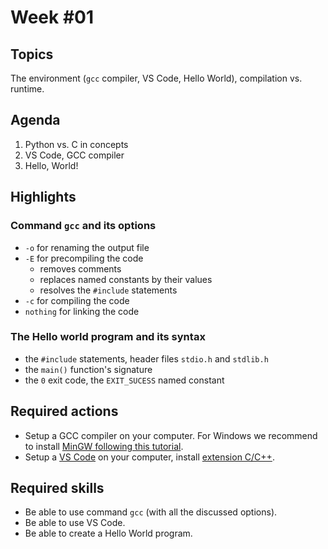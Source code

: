 # Week #01

## Topics

The environment (`gcc` compiler, VS Code, Hello World), compilation vs. runtime.

## Agenda

1. Python vs. C in concepts
2. VS Code, GCC compiler
3. Hello, World!

## Highlights

### Command `gcc` and its options

* `-o` for renaming the output file
* `-E` for precompiling the code
  * removes comments
  * replaces named constants by their values
  * resolves the `#include` statements 
* `-c` for compiling the code
* `nothing` for linking the code

### The Hello world program and its syntax

* the `#include` statements, header files `stdio.h` and `stdlib.h`
* the `main()` function's signature
* the `0` exit code, the `EXIT_SUCESS` named constant

## Required actions

* Setup a GCC compiler on your computer. For Windows we recommend to install [MinGW following this tutorial](https://www.geeksforgeeks.org/installing-mingw-tools-for-c-c-and-changing-environment-variable/).
* Setup a [VS Code](https://code.visualstudio.com/) on your computer, install [extension C/C++](https://marketplace.visualstudio.com/items?itemName=ms-vscode.cpptools).

## Required skills

* Be able to use command `gcc` (with all the discussed options).
* Be able to use VS Code.
* Be able to create a Hello World program.